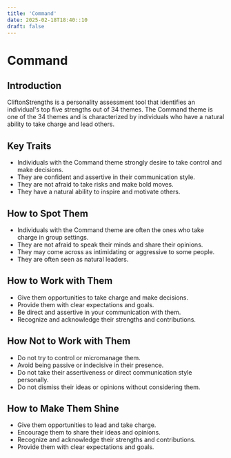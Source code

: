 ```yaml
---
title: 'Command'
date: 2025-02-18T18:40::10
draft: false
---
```


# Command

## Introduction

CliftonStrengths is a personality assessment tool that identifies an individual's top five strengths out of 34 themes. The Command theme is one of the 34 themes and is characterized by individuals who have a natural ability to take charge and lead others.

## Key Traits

- Individuals with the Command theme strongly desire to take control and make decisions.
- They are confident and assertive in their communication style.
- They are not afraid to take risks and make bold moves.
- They have a natural ability to inspire and motivate others.

## How to Spot Them

- Individuals with the Command theme are often the ones who take charge in group settings.
- They are not afraid to speak their minds and share their opinions.
- They may come across as intimidating or aggressive to some people.
- They are often seen as natural leaders.

## How to Work with Them

- Give them opportunities to take charge and make decisions.
- Provide them with clear expectations and goals.
- Be direct and assertive in your communication with them.
- Recognize and acknowledge their strengths and contributions.

## How Not to Work with Them

- Do not try to control or micromanage them.
- Avoid being passive or indecisive in their presence.
- Do not take their assertiveness or direct communication style personally.
- Do not dismiss their ideas or opinions without considering them.

## How to Make Them Shine

- Give them opportunities to lead and take charge.
- Encourage them to share their ideas and opinions.
- Recognize and acknowledge their strengths and contributions.
- Provide them with clear expectations and goals.
